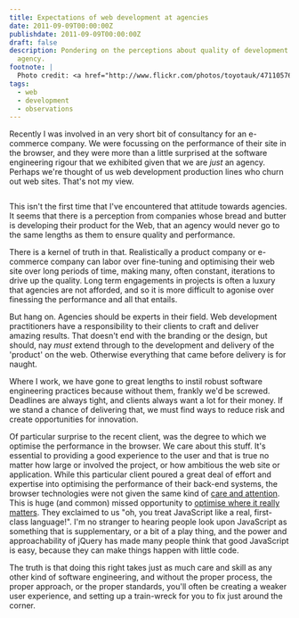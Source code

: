 ```yaml
---
title: Expectations of web development at agencies
date: 2011-09-09T00:00:00Z
publishdate: 2011-09-09T00:00:00Z
draft: false
description: Pondering on the perceptions about quality of development work from an
  agency.
footnote: |
  Photo credit: <a href="http://www.flickr.com/photos/toyotauk/4711057629/in/photostream/">Toyota UK</a>
tags:
  - web
  - development
  - observations
---
```


Recently I was involved in an very short bit of consultancy for an e-commerce company. We were focussing on the performance of their site in the browser, and they were more than a little surprised at the software engineering rigour that we exhibited given that we are <i>just</i> an agency. Perhaps we're thought of us web development production lines who churn out web sites. That's not my view.

<img src="/images/production-line.jpg" alt=""></figure>



<p>
    This isn't the first time that I've encountered that attitude towards agencies. It seems that there is a perception from companies whose bread and butter is developing their product for the Web, that an agency would never go to the same lengths as them to ensure quality and performance.
</p>
<p>
    There is a kernel of truth in that. Realistically a product company or e-commerce company can labor over fine-tuning and optimising their web site over long periods of time, making many, often constant, iterations to drive up the quality. Long term engagements in projects is often a luxury that agencies are not afforded, and so it is more difficult to agonise over finessing the performance and all that entails.
</p>
<p>
    But hang on. Agencies should be experts in their field.  Web development practitioners have a responsibility to their clients to craft and deliver amazing results. That doesn't end with the branding or the design, but should, nay <i>must</i> extend through to the development and delivery of the 'product' on the web. Otherwise everything that came before delivery is for naught.
</p>
<p>
    Where I work, we have gone to great lengths to instil robust software engineering practices because without them, frankly we'd be screwed. Deadlines are always tight, and clients always want a lot for their money.  If we stand a chance of delivering that, we must find ways to reduce risk and create opportunities for innovation.
</p>
<p>
    Of particular surprise to the recent client, was the degree to which we optimise the performance in the browser. We care about this stuff. It's essential to providing a good experience to the user and that is true no matter how large or involved the project, or how ambitious the web site or application.  While this particular client poured a great deal of effort and expertise into optimising the performance of their back-end systems, the browser technologies were not given the same kind of <a href="http://stevesouders.com/hpws/rules.php" title="High Performance Web Sites">care and attention</a>. This is huge (and common) missed opportunity to <a href="http://www.stevesouders.com/blog/2010/05/07/wpo-web-performance-optimization/" title="WPO &#8211; Web Performance Optimization | High Performance Web Sites">optimise where it really matters</a>.  They exclaimed to us "oh, you treat JavaScript like a real, first-class language!". I'm no stranger to hearing people look upon JavaScript as something that is supplementary, or a bit of a play thing, and the power and approachability of jQuery has made many people think that good JavaScript is easy, because they can make things happen with little code.
</p>
<p>
    The truth is that doing this right takes just as much care and skill as any other kind of software engineering, and without the proper process, the proper approach, or the proper standards, you'll often be creating a weaker user experience, and setting up a train-wreck for you to fix just around the corner.
</p>

